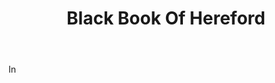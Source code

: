 ---
title: Black Book Of Hereford
letter: B
permalink: "/definitions/black-book-of-hereford.html"
body: In
published_at: '2018-07-07'
source: Black's Law Dictionary
layout: post
---